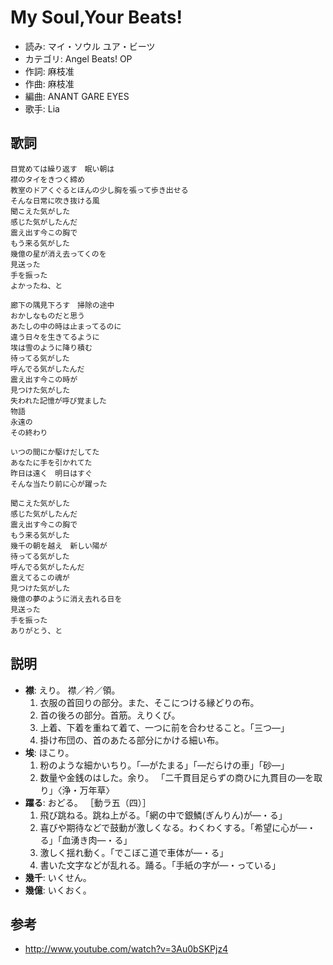 My Soul,Your Beats!
====================

- 読み: マイ・ソウル ユア・ビーツ
- カテゴリ: Angel Beats! OP
- 作詞: 麻枝准
- 作曲: 麻枝准
- 編曲: ANANT GARE EYES
- 歌手: Lia


歌詞
-----

    目覚めては繰り返す　眠い朝は
    襟のタイをきつく締め
    教室のドアくぐるとほんの少し胸を張って歩き出せる
    そんな日常に吹き抜ける風
    聞こえた気がした
    感じた気がしたんだ
    震え出す今この胸で
    もう来る気がした
    幾億の星が消え去ってくのを
    見送った
    手を振った
    よかったね、と

    廊下の隅見下ろす　掃除の途中
    おかしなものだと思う
    あたしの中の時は止まってるのに
    違う日々を生きてるように
    埃は雪のように降り積む
    待ってる気がした
    呼んでる気がしたんだ
    震え出す今この時が
    見つけた気がした
    失われた記憶が呼び覚ました
    物語
    永遠の
    その終わり

    いつの間にか駆けだしてた
    あなたに手を引かれてた
    昨日は遠く　明日はすぐ
    そんな当たり前に心が躍った

    聞こえた気がした
    感じた気がしたんだ
    震え出す今この胸で
    もう来る気がした
    幾千の朝を越え　新しい陽が
    待ってる気がした
    呼んでる気がしたんだ
    震えてるこの魂が
    見つけた気がした
    幾億の夢のように消え去れる日を
    見送った
    手を振った
    ありがとう、と


説明
-----

- **襟**: えり。 襟／衿／領。
    1. 衣服の首回りの部分。また、そこにつける縁どりの布。
    2. 首の後ろの部分。首筋。えりくび。
    3. 上着、下着を重ねて着て、一つに前を合わせること。「三つ―」
    4. 掛け布団の、首のあたる部分にかける細い布。
- **埃**: ほこり。
    1. 粉のような細かいちり。「―がたまる」「―だらけの車」「砂―」
    2. 数量や金銭のはした。余り。 「二千貫目足らずの商ひに九貫目の―を取り」〈浄・万年草〉
- **躍る**: おどる。 ［動ラ五（四）］
    1. 飛び跳ねる。跳ね上がる。「網の中で銀鱗(ぎんりん)が―・る」
    2. 喜びや期待などで鼓動が激しくなる。わくわくする。「希望に心が―・る」「血湧き肉―・る」
    3. 激しく揺れ動く。「でこぼこ道で車体が―・る」
    4. 書いた文字などが乱れる。踊る。「手紙の字が―・っている」
- **幾千**: いくせん。
- **幾億**: いくおく。


参考
-----

- <http://www.youtube.com/watch?v=3Au0bSKPjz4>
